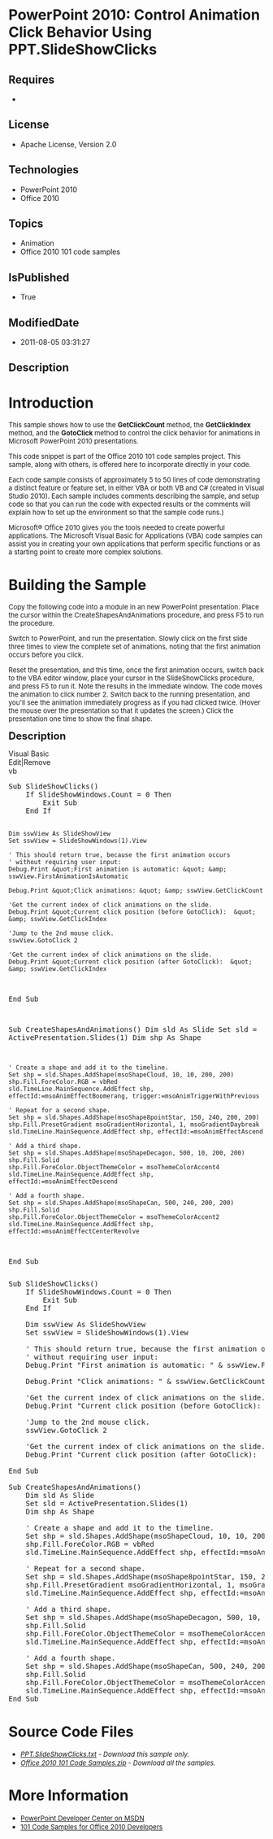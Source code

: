 # PowerPoint 2010: Control Animation Click Behavior Using PPT.SlideShowClicks
## Requires
* 
## License
* Apache License, Version 2.0
## Technologies
* PowerPoint 2010
* Office 2010
## Topics
* Animation
* Office 2010 101 code samples
## IsPublished
* True
## ModifiedDate
* 2011-08-05 03:31:27
## Description

<h1>Introduction</h1>
<p><span style="font-size:small">This sample shows how to use the <strong>GetClickCount
</strong>method, the <strong>GetClickIndex </strong>method, and the <strong>GotoClick
</strong>method to control the click behavior for animations in Microsoft PowerPoint 2010 presentations.</span></p>
<p><span style="font-size:small">This code snippet is part of the Office 2010 101 code samples project. This sample, along with others, is offered here to incorporate directly in your code.</span></p>
<p><span style="font-size:small">Each code sample consists of approximately 5 to 50 lines of code demonstrating a distinct feature or feature set, in either VBA or both VB and C# (created in Visual Studio 2010). Each sample includes comments describing the
 sample, and setup code so that you can run the code with expected results or the comments will explain how to set up the environment so that the sample code runs.)</span></p>
<p><span style="font-size:small">Microsoft&reg; Office 2010 gives you the tools needed to create powerful applications. The Microsoft Visual Basic for Applications (VBA) code samples can assist you in creating your own applications that perform specific functions
 or as a starting point to create more complex solutions.</span></p>
<h1><span>Building the Sample</span></h1>
<p><span style="font-size:small">Copy the following code into a module in an new PowerPoint presentation. Place the cursor within the CreateShapesAndAnimations procedure, and press F5 to run the procedure.</span></p>
<p><span style="font-size:small">Switch to PowerPoint, and run the presentation. Slowly click on the first slide three times to view the complete set of animations, noting that the first animation occurs before you click.</span></p>
<p><span style="font-size:small">Reset the presentation, and this time, once the first animation occurs, switch back to the VBA editor window, place your cursor in the SlideShowClicks procedure, and press F5 to run it. Note the results in the Immediate window.
 The code moves the animation to click number 2. Switch back to the running presentation, and you'll see the animation immediately progress as if you had clicked twice. (Hover the mouse over the presentation so that it updates the screen.) Click the presentation
 one time to show the final shape.</span></p>
<p><span style="font-size:20px; font-weight:bold">Description</span></p>
<div class="scriptcode">
<div class="pluginEditHolder" pluginCommand="mceScriptCode">
<div class="title"><span>Visual Basic</span></div>
<div class="pluginLinkHolder"><span class="pluginEditHolderLink">Edit</span>|<span class="pluginRemoveHolderLink">Remove</span></div>
<span class="hidden">vb</span>
<pre class="hidden">Sub SlideShowClicks()
    If SlideShowWindows.Count = 0 Then
        Exit Sub
    End If
   
    Dim sswView As SlideShowView
    Set sswView = SlideShowWindows(1).View
   
    ' This should return true, because the first animation occurs
    ' without requiring user input:
    Debug.Print &quot;First animation is automatic: &quot; &amp; sswView.FirstAnimationIsAutomatic
   
    Debug.Print &quot;Click animations: &quot; &amp; sswView.GetClickCount

    'Get the current index of click animations on the slide.
    Debug.Print &quot;Current click position (before GotoClick):  &quot; &amp; sswView.GetClickIndex

    'Jump to the 2nd mouse click.
    sswView.GotoClick 2
   
    'Get the current index of click animations on the slide.
    Debug.Print &quot;Current click position (after GotoClick):  &quot; &amp; sswView.GetClickIndex
   
End Sub

Sub CreateShapesAndAnimations()
    Dim sld As Slide
    Set sld = ActivePresentation.Slides(1)
    Dim shp As Shape
   
    ' Create a shape and add it to the timeline.
    Set shp = sld.Shapes.AddShape(msoShapeCloud, 10, 10, 200, 200)
    shp.Fill.ForeColor.RGB = vbRed
    sld.TimeLine.MainSequence.AddEffect shp, effectId:=msoAnimEffectBoomerang, trigger:=msoAnimTriggerWithPrevious
       
    ' Repeat for a second shape.
    Set shp = sld.Shapes.AddShape(msoShape8pointStar, 150, 240, 200, 200)
    shp.Fill.PresetGradient msoGradientHorizontal, 1, msoGradientDaybreak
    sld.TimeLine.MainSequence.AddEffect shp, effectId:=msoAnimEffectAscend
   
    ' Add a third shape.
    Set shp = sld.Shapes.AddShape(msoShapeDecagon, 500, 10, 200, 200)
    shp.Fill.Solid
    shp.Fill.ForeColor.ObjectThemeColor = msoThemeColorAccent4
    sld.TimeLine.MainSequence.AddEffect shp, effectId:=msoAnimEffectDescend
   
    ' Add a fourth shape.
    Set shp = sld.Shapes.AddShape(msoShapeCan, 500, 240, 200, 200)
    shp.Fill.Solid
    shp.Fill.ForeColor.ObjectThemeColor = msoThemeColorAccent2
    sld.TimeLine.MainSequence.AddEffect shp, effectId:=msoAnimEffectCenterRevolve
End Sub</pre>
<div class="preview">
<pre class="vb"><span class="visualBasic__keyword">Sub</span>&nbsp;SlideShowClicks()&nbsp;
&nbsp;&nbsp;&nbsp;&nbsp;<span class="visualBasic__keyword">If</span>&nbsp;SlideShowWindows.Count&nbsp;=&nbsp;<span class="visualBasic__number">0</span>&nbsp;<span class="visualBasic__keyword">Then</span>&nbsp;
&nbsp;&nbsp;&nbsp;&nbsp;&nbsp;&nbsp;&nbsp;&nbsp;<span class="visualBasic__keyword">Exit</span>&nbsp;<span class="visualBasic__keyword">Sub</span>&nbsp;
&nbsp;&nbsp;&nbsp;&nbsp;<span class="visualBasic__keyword">End</span>&nbsp;<span class="visualBasic__keyword">If</span>&nbsp;
&nbsp;&nbsp;&nbsp;&nbsp;
&nbsp;&nbsp;&nbsp;&nbsp;<span class="visualBasic__keyword">Dim</span>&nbsp;sswView&nbsp;<span class="visualBasic__keyword">As</span>&nbsp;SlideShowView&nbsp;
&nbsp;&nbsp;&nbsp;&nbsp;<span class="visualBasic__keyword">Set</span>&nbsp;sswView&nbsp;=&nbsp;SlideShowWindows(<span class="visualBasic__number">1</span>).View&nbsp;
&nbsp;&nbsp;&nbsp;&nbsp;
&nbsp;&nbsp;&nbsp;&nbsp;<span class="visualBasic__com">'&nbsp;This&nbsp;should&nbsp;return&nbsp;true,&nbsp;because&nbsp;the&nbsp;first&nbsp;animation&nbsp;occurs</span>&nbsp;
&nbsp;&nbsp;&nbsp;&nbsp;<span class="visualBasic__com">'&nbsp;without&nbsp;requiring&nbsp;user&nbsp;input:</span>&nbsp;
&nbsp;&nbsp;&nbsp;&nbsp;Debug.Print&nbsp;<span class="visualBasic__string">&quot;First&nbsp;animation&nbsp;is&nbsp;automatic:&nbsp;&quot;</span>&nbsp;&amp;&nbsp;sswView.FirstAnimationIsAutomatic&nbsp;
&nbsp;&nbsp;&nbsp;&nbsp;
&nbsp;&nbsp;&nbsp;&nbsp;Debug.Print&nbsp;<span class="visualBasic__string">&quot;Click&nbsp;animations:&nbsp;&quot;</span>&nbsp;&amp;&nbsp;sswView.GetClickCount&nbsp;
&nbsp;
&nbsp;&nbsp;&nbsp;&nbsp;<span class="visualBasic__com">'Get&nbsp;the&nbsp;current&nbsp;index&nbsp;of&nbsp;click&nbsp;animations&nbsp;on&nbsp;the&nbsp;slide.</span>&nbsp;
&nbsp;&nbsp;&nbsp;&nbsp;Debug.Print&nbsp;<span class="visualBasic__string">&quot;Current&nbsp;click&nbsp;position&nbsp;(before&nbsp;GotoClick):&nbsp;&nbsp;&quot;</span>&nbsp;&amp;&nbsp;sswView.GetClickIndex&nbsp;
&nbsp;
&nbsp;&nbsp;&nbsp;&nbsp;<span class="visualBasic__com">'Jump&nbsp;to&nbsp;the&nbsp;2nd&nbsp;mouse&nbsp;click.</span>&nbsp;
&nbsp;&nbsp;&nbsp;&nbsp;sswView.GotoClick&nbsp;<span class="visualBasic__number">2</span>&nbsp;
&nbsp;&nbsp;&nbsp;&nbsp;
&nbsp;&nbsp;&nbsp;&nbsp;<span class="visualBasic__com">'Get&nbsp;the&nbsp;current&nbsp;index&nbsp;of&nbsp;click&nbsp;animations&nbsp;on&nbsp;the&nbsp;slide.</span>&nbsp;
&nbsp;&nbsp;&nbsp;&nbsp;Debug.Print&nbsp;<span class="visualBasic__string">&quot;Current&nbsp;click&nbsp;position&nbsp;(after&nbsp;GotoClick):&nbsp;&nbsp;&quot;</span>&nbsp;&amp;&nbsp;sswView.GetClickIndex&nbsp;
&nbsp;&nbsp;&nbsp;&nbsp;
<span class="visualBasic__keyword">End</span>&nbsp;<span class="visualBasic__keyword">Sub</span>&nbsp;
&nbsp;
<span class="visualBasic__keyword">Sub</span>&nbsp;CreateShapesAndAnimations()&nbsp;
&nbsp;&nbsp;&nbsp;&nbsp;<span class="visualBasic__keyword">Dim</span>&nbsp;sld&nbsp;<span class="visualBasic__keyword">As</span>&nbsp;Slide&nbsp;
&nbsp;&nbsp;&nbsp;&nbsp;<span class="visualBasic__keyword">Set</span>&nbsp;sld&nbsp;=&nbsp;ActivePresentation.Slides(<span class="visualBasic__number">1</span>)&nbsp;
&nbsp;&nbsp;&nbsp;&nbsp;<span class="visualBasic__keyword">Dim</span>&nbsp;shp&nbsp;<span class="visualBasic__keyword">As</span>&nbsp;Shape&nbsp;
&nbsp;&nbsp;&nbsp;&nbsp;
&nbsp;&nbsp;&nbsp;&nbsp;<span class="visualBasic__com">'&nbsp;Create&nbsp;a&nbsp;shape&nbsp;and&nbsp;add&nbsp;it&nbsp;to&nbsp;the&nbsp;timeline.</span>&nbsp;
&nbsp;&nbsp;&nbsp;&nbsp;<span class="visualBasic__keyword">Set</span>&nbsp;shp&nbsp;=&nbsp;sld.Shapes.AddShape(msoShapeCloud,&nbsp;<span class="visualBasic__number">10</span>,&nbsp;<span class="visualBasic__number">10</span>,&nbsp;<span class="visualBasic__number">200</span>,&nbsp;<span class="visualBasic__number">200</span>)&nbsp;
&nbsp;&nbsp;&nbsp;&nbsp;shp.Fill.ForeColor.RGB&nbsp;=&nbsp;vbRed&nbsp;
&nbsp;&nbsp;&nbsp;&nbsp;sld.TimeLine.MainSequence.AddEffect&nbsp;shp,&nbsp;effectId:=msoAnimEffectBoomerang,&nbsp;trigger:=msoAnimTriggerWithPrevious&nbsp;
&nbsp;&nbsp;&nbsp;&nbsp;&nbsp;&nbsp;&nbsp;&nbsp;
&nbsp;&nbsp;&nbsp;&nbsp;<span class="visualBasic__com">'&nbsp;Repeat&nbsp;for&nbsp;a&nbsp;second&nbsp;shape.</span>&nbsp;
&nbsp;&nbsp;&nbsp;&nbsp;<span class="visualBasic__keyword">Set</span>&nbsp;shp&nbsp;=&nbsp;sld.Shapes.AddShape(msoShape8pointStar,&nbsp;<span class="visualBasic__number">150</span>,&nbsp;<span class="visualBasic__number">240</span>,&nbsp;<span class="visualBasic__number">200</span>,&nbsp;<span class="visualBasic__number">200</span>)&nbsp;
&nbsp;&nbsp;&nbsp;&nbsp;shp.Fill.PresetGradient&nbsp;msoGradientHorizontal,&nbsp;<span class="visualBasic__number">1</span>,&nbsp;msoGradientDaybreak&nbsp;
&nbsp;&nbsp;&nbsp;&nbsp;sld.TimeLine.MainSequence.AddEffect&nbsp;shp,&nbsp;effectId:=msoAnimEffectAscend&nbsp;
&nbsp;&nbsp;&nbsp;&nbsp;
&nbsp;&nbsp;&nbsp;&nbsp;<span class="visualBasic__com">'&nbsp;Add&nbsp;a&nbsp;third&nbsp;shape.</span>&nbsp;
&nbsp;&nbsp;&nbsp;&nbsp;<span class="visualBasic__keyword">Set</span>&nbsp;shp&nbsp;=&nbsp;sld.Shapes.AddShape(msoShapeDecagon,&nbsp;<span class="visualBasic__number">500</span>,&nbsp;<span class="visualBasic__number">10</span>,&nbsp;<span class="visualBasic__number">200</span>,&nbsp;<span class="visualBasic__number">200</span>)&nbsp;
&nbsp;&nbsp;&nbsp;&nbsp;shp.Fill.Solid&nbsp;
&nbsp;&nbsp;&nbsp;&nbsp;shp.Fill.ForeColor.ObjectThemeColor&nbsp;=&nbsp;msoThemeColorAccent4&nbsp;
&nbsp;&nbsp;&nbsp;&nbsp;sld.TimeLine.MainSequence.AddEffect&nbsp;shp,&nbsp;effectId:=msoAnimEffectDescend&nbsp;
&nbsp;&nbsp;&nbsp;&nbsp;
&nbsp;&nbsp;&nbsp;&nbsp;<span class="visualBasic__com">'&nbsp;Add&nbsp;a&nbsp;fourth&nbsp;shape.</span>&nbsp;
&nbsp;&nbsp;&nbsp;&nbsp;<span class="visualBasic__keyword">Set</span>&nbsp;shp&nbsp;=&nbsp;sld.Shapes.AddShape(msoShapeCan,&nbsp;<span class="visualBasic__number">500</span>,&nbsp;<span class="visualBasic__number">240</span>,&nbsp;<span class="visualBasic__number">200</span>,&nbsp;<span class="visualBasic__number">200</span>)&nbsp;
&nbsp;&nbsp;&nbsp;&nbsp;shp.Fill.Solid&nbsp;
&nbsp;&nbsp;&nbsp;&nbsp;shp.Fill.ForeColor.ObjectThemeColor&nbsp;=&nbsp;msoThemeColorAccent2&nbsp;
&nbsp;&nbsp;&nbsp;&nbsp;sld.TimeLine.MainSequence.AddEffect&nbsp;shp,&nbsp;effectId:=msoAnimEffectCenterRevolve&nbsp;
<span class="visualBasic__keyword">End</span>&nbsp;<span class="visualBasic__keyword">Sub</span></pre>
</div>
</div>
</div>
<h1><span>Source Code Files</span></h1>
<ul>
<li><span style="font-size:small"><em><em><a id="26173" href="/site/view/file/26173/1/PPT.SlideShowClicks.txt">PPT.SlideShowClicks.txt</a>&nbsp;- Download this sample only.<br>
</em></em></span></li><li><span style="font-size:small"><em><em><a id="26174" href="/site/view/file/26174/1/Office%202010%20101%20Code%20Samples.zip">Office 2010 101 Code Samples.zip</a>&nbsp;- Download all the samples.</em></em></span>
</li></ul>
<h1>More Information</h1>
<ul>
<li><span style="font-size:small"><a href="http://msdn.microsoft.com/en-us/office/aa905465">PowerPoint Developer Center on MSDN</a></span>
</li><li><span style="font-size:small"><a href="http://msdn.microsoft.com/en-us/office/hh360994">101 Code Samples for Office 2010 Developers</a></span>
</li></ul>

